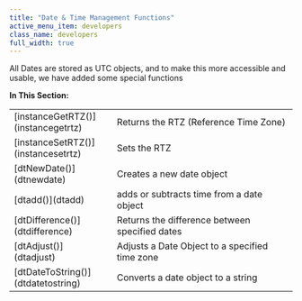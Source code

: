 ```yaml
---
title: "Date & Time Management Functions"
active_menu_item: developers
class_name: developers
full_width: true
---
```



All Dates are stored as UTC objects, and to make this more accessible and usable, we have added some special functions

**In This Section:**

<table>
<tr>
<td width="149">
[instanceGetRTZ()](instancegetrtz)

</td>
<td width="12">
</td>
<td width="719">
Returns the RTZ (Reference Time Zone)

</td>
</tr>
<tr>
<td width="149">
[instanceSetRTZ()](instancesetrtz)

</td>
<td width="12">
</td>
<td width="719">
Sets the RTZ

</td>
</tr>
<tr>
<td width="149">
[dtNewDate()](dtnewdate)

</td>
<td width="12">
</td>
<td width="719">
Creates a new date object

</td>
</tr>
<tr>
<td width="149">
[dtadd()](dtadd)

</td>
<td width="12">
</td>
<td width="719">
adds or subtracts time from a date object

</td>
</tr>
<tr>
<td width="149">
[dtDifference()](dtdifference)

</td>
<td width="12">
</td>
<td width="719">
Returns the difference between specified dates

</td>
</tr>
<tr>
<td width="149">
[dtAdjust()](dtadjust)

</td>
<td width="12">
</td>
<td width="719">
Adjusts a Date Object to a specified time zone

</td>
</tr>
<tr>
<td width="149">
[dtDateToString()](dtdatetostring)

</td>
<td width="12">
</td>
<td width="719">
Converts a date object to a string

</td>
</tr>
</table>
